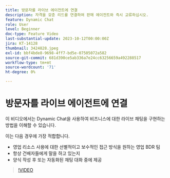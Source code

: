 ```yaml
---
title: 방문자를 라이브 에이전트에 연결
description: 자격을 갖춘 리드를 연결하여 판매 에이전트와 즉시 교류하십시오.
feature: Dynamic Chat
role: User
level: Beginner
doc-type: Feature Video
last-substantial-update: 2023-10-12T00:00:00Z
jira: KT-14128
thumbnail: 3424828.jpeg
exl-id: bbf4bde8-9698-4ff7-bd5e-07505072a582
source-git-commit: 681d390ce5ab336a7e24cc63256659a492288517
workflow-type: tm+mt
source-wordcount: '71'
ht-degree: 0%

---
```


# 방문자를 라이브 에이전트에 연결

이 비디오에서는 Dynamic Chat을 사용하여 비즈니스에 대한 라이브 채팅을 구현하는 방법을 이해할 수 있습니다.

이는 다음 경우에 가장 적합합니다.

* 영업 리소스 사용에 대한 선별적이고 보수적인 접근 방식을 원하는 영업 BDR 팀
* 항상 건배자들에게 말을 하고 있는지
* 양식 작성 후 또는 자동화된 채팅 대화 중에 제공

>[!VIDEO](https://video.tv.adobe.com/v/3452065/?learn=on&captions=kor)
